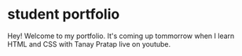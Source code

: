 # student portfolio

Hey! Welcome to my portfolio. It's coming up tommorrow when I learn HTML and CSS with Tanay Pratap live on youtube.